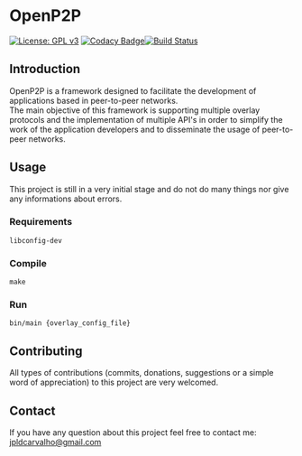# OpenP2P 
[![License: GPL v3](https://img.shields.io/badge/License-GPLv3-blue.svg)](https://www.gnu.org/licenses/gpl-3.0)
[![Codacy Badge](https://api.codacy.com/project/badge/Grade/e97cf194a5e840bbb5fe0a2b8425d3d6)](https://www.codacy.com/app/OpenP2P/openp2p-core?utm_source=github.com&amp;utm_medium=referral&amp;utm_content=jpldcarvalho/openp2p-core&amp;utm_campaign=Badge_Grade)[![Build Status](https://travis-ci.org/jpldcarvalho/openp2p-core.svg?branch=master)](https://travis-ci.org/jpldcarvalho/openp2p-core)

## Introduction
OpenP2P is a framework designed to facilitate the development of applications based in peer-to-peer networks.  
The main objective of this framework is supporting multiple overlay protocols and the implementation of multiple API's in order to simplify the work of the application developers and to disseminate the usage of peer-to-peer networks.

## Usage
This project is still in a very initial stage and do not do many things nor give any informations about errors.

### Requirements
```
libconfig-dev
```

### Compile
```
make
```

### Run
```
bin/main {overlay_config_file}
```

## Contributing
All types of contributions (commits, donations, suggestions or a simple word of appreciation) to this project are very welcomed.

## Contact
If you have any question about this project feel free to contact me:  
jpldcarvalho@gmail.com
